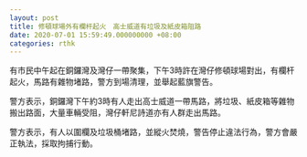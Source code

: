 ```yaml
---
layout: post
title: 修頓球場外有欄杆起火　高士威道有垃圾及紙皮箱阻路
date: 2020-07-01 15:59:49.000000000 +08:00
categories: rthk
---
```


有市民中午起在銅鑼灣及灣仔一帶聚集，下午3時許在灣仔修頓球場對出，有欄杆起火，馬路有雜物堵路，警方到場清理，並舉起藍旗警告。

警方表示，銅鑼灣下午約3時有人走出高士威道一帶馬路，將垃圾、紙皮箱等雜物搬出路面，大量車輛受阻，灣仔軒尼詩道亦有人群走出馬路。

警方表示，有人以圍欄及垃圾桶堵路，並縱火焚燒，警告停止違法行為，警方會嚴正執法，採取拘捕行動。
